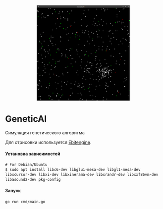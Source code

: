 <p align="center">
  <br>
  <img width="300" src="./assets/images/simulation.gif" alt="repo logo">
  <br>
</p>

# GeneticAl
Симуляция генетического алгоритма

Для отрисовки используется [Ebitengine](https://github.com/hajimehoshi/ebiten).

#### Установка зависимостей
```
# For Debian/Ubuntu
$ sudo apt install libc6-dev libglu1-mesa-dev libgl1-mesa-dev libxcursor-dev libxi-dev libxinerama-dev libxrandr-dev libxxf86vm-dev libasound2-dev pkg-config
```

#### Запуск
```
go run cmd/main.go
```